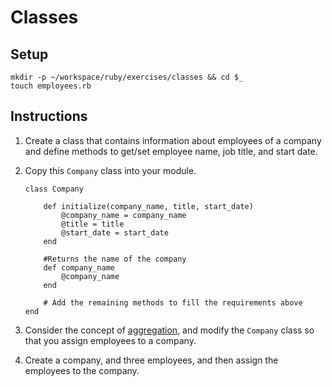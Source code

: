 # Classes

## Setup

```
mkdir -p ~/workspace/ruby/exercises/classes && cd $_
touch employees.rb
```

## Instructions

1. Create a class that contains information about employees of a company and define methods to get/set employee name, job title, and start date.

2. Copy this `Company` class into your module.

    ```
    class Company
        
        def initialize(company_name, title, start_date)
            @company_name = company_name
            @title = title
            @start_date = start_date
        end

        #Returns the name of the company
        def company_name
            @company_name
        end

        # Add the remaining methods to fill the requirements above
    end
    ```

3. Consider the concept of [aggregation](https://github.com/nashville-software-school/bangazon-ltd/blob/master/orientation/FND_14_INHERIT_COMPOSE_AGGREGATE.md), and modify the `Company` class so that you assign employees to a company.
4. Create a company, and three employees, and then assign the employees to the company.
